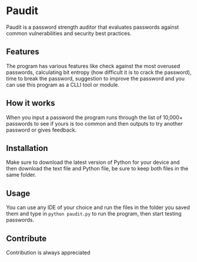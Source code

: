 # Paudit
Paudit is a password strength auditor that evaluates passwords against common vulnerabilities and security best practices. 

## Features
The program has various features like check against the most overused passwords, calculating bit entropy (how difficult it is to crack the password), time to break the password, suggestion to improve the password and you can use this program as a CLLI tool or module.

## How it works
When you input a password the program runs through the list of 10,000+ passwords to see if yours is too common and then outputs to try another password or gives feedback.
   
## Installation
Make sure to download the latest version of Python for your device and then download the text file and Python file, be sure to keep both files in the same folder.

## Usage
You can use any IDE of your choice and run the files in the folder you saved them and type in `python paudit.py` to run the program, then start testing passwords.

## Contribute
Contribution is always appreciated
